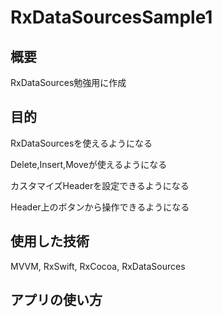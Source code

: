 # RxDataSourcesSample1
## 概要
RxDataSources勉強用に作成
## 目的
RxDataSourcesを使えるようになる

Delete,Insert,Moveが使えるようになる

カスタマイズHeaderを設定できるようになる

Header上のボタンから操作できるようになる
## 使用した技術
MVVM, RxSwift, RxCocoa, RxDataSources
## アプリの使い方

